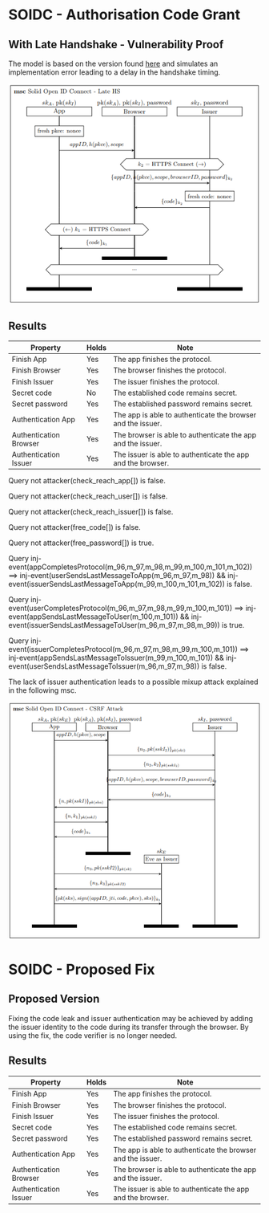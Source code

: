 # SOIDC - Authorisation Code Grant

## With Late Handshake - Vulnerability Proof

The model is based on the version found [here](/soidc/soidc) and simulates an implementation error leading to a delay in the handshake timing.

![MSC of ...](/msc/msc_soidc_lateHS.png)

## Results

| Property  | Holds | Note |
| ------------- | ------------- | ------------- |
| Finish App | Yes  | The app finishes the protocol. |
| Finish Browser | Yes  | The browser finishes the protocol. |
| Finish Issuer | Yes  | The issuer finishes the protocol. |
| Secret code | No  | The established code remains secret. |
| Secret password | Yes  | The established password remains secret. |
| Authentication App  | Yes  | The app is able to authenticate the browser and the issuer. |
| Authentication Browser  | Yes  | The browser is able to authenticate the app and the issuer. |
| Authentication Issuer  | Yes  | The issuer is able to authenticate the app and the browser. |

Query not attacker(check_reach_app[]) is false.

Query not attacker(check_reach_user[]) is false.

Query not attacker(check_reach_issuer[]) is false.

Query not attacker(free_code[]) is false.

Query not attacker(free_password[]) is true.

Query inj-event(appCompletesProtocol(m_96,m_97,m_98,m_99,m_100,m_101,m_102)) ==> inj-event(userSendsLastMessageToApp(m_96,m_97,m_98)) && inj-event(issuerSendsLastMessageToApp(m_99,m_100,m_101,m_102)) is false.

Query inj-event(userCompletesProtocol(m_96,m_97,m_98,m_99,m_100,m_101)) ==> inj-event(appSendsLastMessageToUser(m_100,m_101)) && inj-event(issuerSendsLastMessageToUser(m_96,m_97,m_98,m_99)) is true.

Query inj-event(issuerCompletesProtocol(m_96,m_97,m_98,m_99,m_100,m_101)) ==> inj-event(appSendsLastMessageToIssuer(m_99,m_100,m_101)) && inj-event(userSendsLastMessageToIssuer(m_96,m_97,m_98)) is false.

The lack of issuer authentication leads to a possible mixup attack explained in the following msc.

![MSC of ...](/msc/msc_attack_app_auth.png)

# SOIDC - Proposed Fix

## Proposed Version

Fixing the code leak and issuer authentication may be achieved by adding the issuer identity to the code during its transfer through the browser. 
By using the fix, the code verifier is no longer needed.

## Results

| Property  | Holds | Note |
| ------------- | ------------- | ------------- |
| Finish App | Yes  | The app finishes the protocol. |
| Finish Browser | Yes  | The browser finishes the protocol. |
| Finish Issuer | Yes  | The issuer finishes the protocol. |
| Secret code | Yes  | The established code remains secret. |
| Secret password | Yes  | The established password remains secret. |
| Authentication App  | Yes  | The app is able to authenticate the browser and the issuer. |
| Authentication Browser  | Yes  | The browser is able to authenticate the app and the issuer. |
| Authentication Issuer  | Yes  | The issuer is able to authenticate the app and the browser. |



